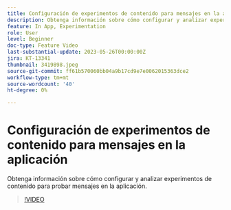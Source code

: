 ```yaml
---
title: Configuración de experimentos de contenido para mensajes en la aplicación
description: Obtenga información sobre cómo configurar y analizar experimentos de contenido para probar mensajes en la aplicación.
feature: In App, Experimentation
role: User
level: Beginner
doc-type: Feature Video
last-substantial-update: 2023-05-26T00:00:00Z
jira: KT-13341
thumbnail: 3419898.jpeg
source-git-commit: ff61b570060bb04a9b17cd9e7e0062015363dce2
workflow-type: tm+mt
source-wordcount: '40'
ht-degree: 0%

---
```



# Configuración de experimentos de contenido para mensajes en la aplicación

Obtenga información sobre cómo configurar y analizar experimentos de contenido para probar mensajes en la aplicación.

>[!VIDEO](https://video.tv.adobe.com/v/3419898/?learn=on)
